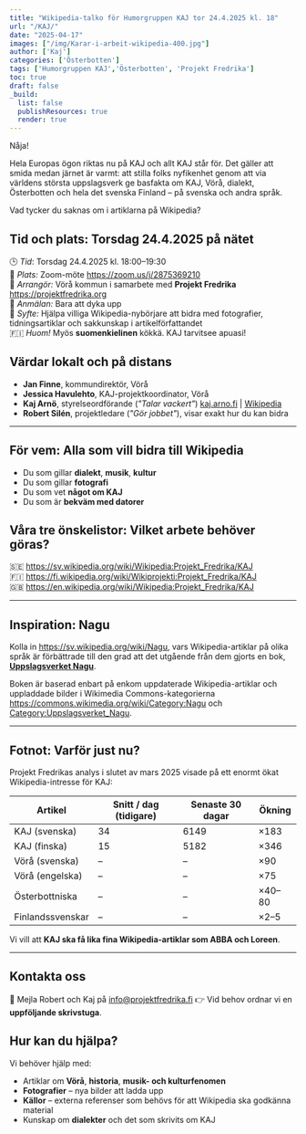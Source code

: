 ```yaml
---
title: "Wikipedia-talko för Humorgruppen KAJ tor 24.4.2025 kl. 18"
url: "/KAJ/"
date: "2025-04-17"
images: ["/img/Karar-i-arbeit-wikipedia-400.jpg"]
author: ['Kaj']
categories: ['Österbotten']
tags: ['Humorgruppen KAJ','Österbotten', 'Projekt Fredrika']
toc: true
draft: false
_build:
  list: false
  publishResources: true
  render: true
---
```


Nåja!

Hela Europas ögon riktas nu på KAJ och allt KAJ står för. Det gäller att smida medan järnet är varmt:
att stilla folks nyfikenhet genom att via världens största uppslagsverk ge basfakta om KAJ, Vörå, 
dialekt, Österbotten och hela det svenska Finland – på svenska och andra språk.

Vad tycker du saknas om i artiklarna på Wikipedia? 
  
## Tid och plats: Torsdag 24.4.2025 på nätet

🕒 *Tid*: Torsdag 24.4.2025 kl. 18:00–19:30  
📍 *Plats:* Zoom-möte <https://zoom.us/j/2875369210>  
🎤 *Arrangör:* Vörå kommun i samarbete med **Projekt Fredrika** <https://projektfredrika.org>     
📝 *Anmälan:* Bara att dyka upp  
🎯 *Syfte:* Hjälpa villiga Wikipedia-nybörjare att bidra med fotografier, tidningsartiklar 
och sakkunskap i artikelförfattandet  
🇫🇮 *Huom!* Myös **suomenkielinen** kökkä. KAJ tarvitsee apuasi!

## Värdar lokalt och på distans

- **Jan Finne**, kommundirektör, Vörå
- **Jessica Havulehto**, KAJ-projektkoordinator, Vörå
- **Kaj Arnö**, styrelseordförande (_"Talar vackert"_) [kaj.arno.fi](https://kaj.arno.fi) | [Wikipedia](https://sv.wikipedia.org/wiki/Kaj_Arnö)  
- **Robert Silén**, projektledare (_"Gör jobbet"_), visar exakt hur du kan bidra 

---

## För vem: Alla som vill bidra till Wikipedia

- Du som gillar **dialekt**, **musik**, **kultur**  
- Du som gillar **fotografi**  
- Du som vet **något om KAJ**  
- Du som är **bekväm med datorer**

## Våra tre önskelistor: Vilket arbete behöver göras?

🇸🇪 <https://sv.wikipedia.org/wiki/Wikipedia:Projekt_Fredrika/KAJ>  
🇫🇮 <https://fi.wikipedia.org/wiki/Wikiprojekti:Projekt_Fredrika/KAJ>  
🇬🇧 <https://en.wikipedia.org/wiki/Wikipedia:Projekt_Fredrika/KAJ>

---

## Inspiration: Nagu

Kolla in <https://sv.wikipedia.org/wiki/Nagu>, vars Wikipedia-artiklar på olika språk är 
förbättrade till den grad att det utgående från dem gjorts en bok, 
[**Uppslagsverket Nagu**](https://projektfredrika.fi/uppslagsverket-nagu/). 

Boken är baserad enbart på enkom uppdaterade Wikipedia-artiklar och uppladdade bilder i Wikimedia 
Commons-kategorierna <https://commons.wikimedia.org/wiki/Category:Nagu> och [Category:Uppslagsverket_Nagu](https://commons.wikimedia.org/wiki/Category:Uppslagsverket_Nagu).

---

## Fotnot: Varför just nu?

Projekt Fredrikas analys i slutet av mars 2025 visade på ett enormt ökat Wikipedia-intresse för KAJ:

| Artikel             | Snitt / dag (tidigare) | Senaste 30 dagar | Ökning |
|---------------------|------------------------|------------------|--------|
| KAJ (svenska)       | 34                     | 6149             | ×183   |
| KAJ (finska)        | 15                     | 5182             | ×346   |
| Vörå (svenska)      | –                      | –                | ×90    |
| Vörå (engelska)     | –                      | –                | ×75    |
| Österbottniska      | –                      | –                | ×40–80 |
| Finlandssvenskar    | –                      | –                | ×2–5   |

Vi vill att **KAJ ska få lika fina Wikipedia-artiklar som ABBA och Loreen**.

---

## Kontakta oss

📧 Mejla Robert och Kaj på <info@projektfredrika.fi> 
👉 Vid behov ordnar vi en **uppföljande skrivstuga**.


## Hur kan du hjälpa?

Vi behöver hjälp med:

- Artiklar om **Vörå**, **historia**, **musik- och kulturfenomen**
- **Fotografier** – nya bilder att ladda upp
- **Källor** – externa referenser som behövs för att Wikipedia ska godkänna material
- Kunskap om **dialekter** och det som skrivits om KAJ



